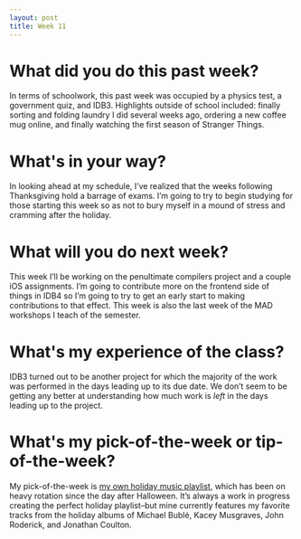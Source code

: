 ```yaml
---
layout: post
title: Week 11
---
```


# What did you do this past week?

In terms of schoolwork, this past week was occupied by a physics test, a government quiz, and IDB3. Highlights outside of school included: finally sorting and folding laundry I did several weeks ago, ordering a new coffee mug online, and finally watching the first season of Stranger Things.

# What's in your way?

In looking ahead at my schedule, I’ve realized that the weeks following Thanksgiving hold a barrage of exams. I’m going to try to begin studying for those starting this week so as not to bury myself in a mound of stress and cramming after the holiday.

# What will you do next week?

This week I’ll be working on the penultimate compilers project and a couple iOS assignments. I’m going to contribute more on the frontend side of things in IDB4 so I’m going to try to get an early start to making contributions to that effect. This week is also the last week of the MAD workshops I teach of the semester.

# What's my experience of the class?

IDB3 turned out to be another project for which the majority of the work was performed in the days leading up to its due date. We don’t seem to be getting any better at understanding how much work is *left* in the days leading up to the project. 

# What's my pick-of-the-week or tip-of-the-week?

My pick-of-the-week is [my own holiday music playlist](https://itunes.apple.com/us/playlist/tis-the-season/pl.u-mJKBIPW3by), which has been on heavy rotation since the day after Halloween. It’s always a work in progress creating the perfect holiday playlist–but mine currently features my favorite tracks from the holiday albums of Michael Bublé, Kacey Musgraves, John Roderick, and Jonathan Coulton.